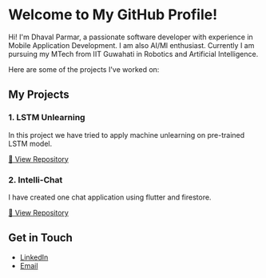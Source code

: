 # Welcome to My GitHub Profile!

Hi! I'm Dhaval Parmar, a passionate software developer with experience in Mobile Application Development. I am also AI/Ml enthusiast. Currently I am pursuing my MTech from IIT Guwahati in Robotics and Artificial Intelligence. 

Here are some of the projects I've worked on:

## My Projects

### 1. LSTM Unlearning
In this project we have tried to apply machine unlearning on pre-trained LSTM model.

[🔗 View Repository](https://github.com/dhavalparmar1108/LSTM_Unlearning.git)

### 2. Intelli-Chat
I have created one chat application using flutter and firestore.

[🔗 View Repository](https://github.com/dhavalparmar1108/intelli-chat.git)

## Get in Touch

- [LinkedIn](https://www.linkedin.com/in/dhavalparmar1108)
- [Email](mailto:dhavalparmar1108@gmail.com)
